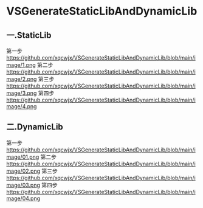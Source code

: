 # VSGenerateStaticLibAndDynamicLib

## 一.StaticLib

第一步
https://github.com/xqcwjx/VSGenerateStaticLibAndDynamicLib/blob/main/image/1.png
第二步
https://github.com/xqcwjx/VSGenerateStaticLibAndDynamicLib/blob/main/image/2.png
第三步
https://github.com/xqcwjx/VSGenerateStaticLibAndDynamicLib/blob/main/image/3.png
第四步
https://github.com/xqcwjx/VSGenerateStaticLibAndDynamicLib/blob/main/image/4.png


## 二.DynamicLib

第一步
https://github.com/xqcwjx/VSGenerateStaticLibAndDynamicLib/blob/main/image/01.png
第二步
https://github.com/xqcwjx/VSGenerateStaticLibAndDynamicLib/blob/main/image/02.png
第三步
https://github.com/xqcwjx/VSGenerateStaticLibAndDynamicLib/blob/main/image/03.png
第四步
https://github.com/xqcwjx/VSGenerateStaticLibAndDynamicLib/blob/main/image/04.png
